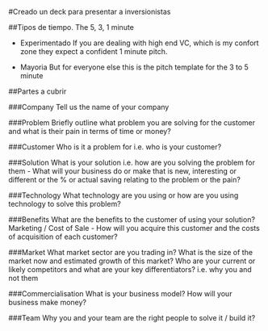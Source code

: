 #Creado un deck para presentar a inversionistas

##Tipos de tiempo.
The 5, 3, 1 minute

- Experimentado
If you are dealing with high end VC, which is my confort zone they expect a confident 1 minute pitch.

- Mayoria
But for everyone else this is the pitch template for the 3 to 5 minute


##Partes a cubrir

###Company
Tell us the name of your company

###Problem
Briefly outline what problem you are solving for the customer and what is their pain in terms of time or money?

###Customer
Who is it a problem for i.e. who is your customer?

###Solution
What is your solution i.e. how are you solving the problem for them - What will your business do or make that is new, interesting or different or the % or actual saving relating to the problem or the pain?

###Technology
What technology are you using or how are you using technology to solve this problem?

###Benefits
What are the benefits to the customer of using your solution? Marketing / Cost of Sale - How will you acquire this customer and the costs of acquisition of each customer?

###Market
What market sector are you trading in? What is the size of the market now and estimated growth of this market? Who are your current or likely competitors and what are your key differentiators? i.e. why you and not them

###Commercialisation
What is your business model? How will your business make money?

###Team
Why you and your team are the right people to solve it / build it?
